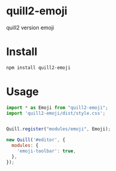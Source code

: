 # quill2-emoji
quill2 version emoji

# Install

```bash
npm install quill2-emoji
```

# Usage

```js
import * as Emoji from "quill2-emoji";
import 'quill2-emoji/dist/style.css';


Quill.register("modules/emoji", Emoji);

new Quill('#editor', {
  modules: { 
    'emoji-toolbar': true,
  },
});
```
